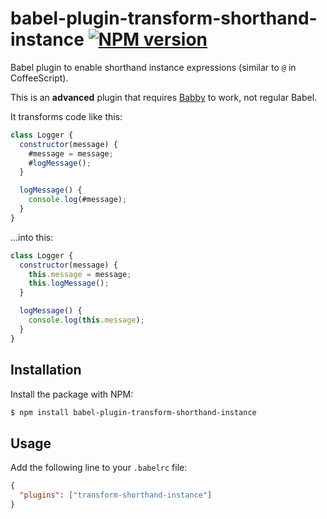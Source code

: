 # babel-plugin-transform-shorthand-instance [![NPM version](http://img.shields.io/npm/v/babel-plugin-transform-shorthand-instance.svg?style=flat-square)](https://www.npmjs.org/package/babel-plugin-transform-shorthand-instance)

Babel plugin to enable shorthand instance expressions (similar to `@` in CoffeeScript).

This is an __advanced__ plugin that requires [Babby](https://github.com/lukehorvat/babby) to work, not regular Babel.

It transforms code like this:

```javascript
class Logger {
  constructor(message) {
    #message = message;
    #logMessage();
  }

  logMessage() {
    console.log(#message);
  }
}
```

...into this:

```javascript
class Logger {
  constructor(message) {
    this.message = message;
    this.logMessage();
  }

  logMessage() {
    console.log(this.message);
  }
}
```

## Installation

Install the package with NPM:

```bash
$ npm install babel-plugin-transform-shorthand-instance
```

## Usage

Add the following line to your `.babelrc` file:

```json
{
  "plugins": ["transform-shorthand-instance"]
}
```
